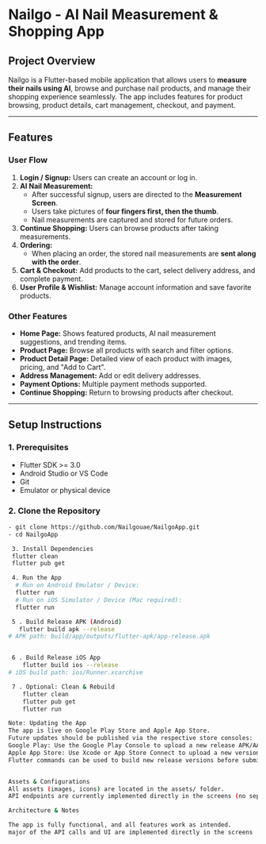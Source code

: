 # Nailgo - AI Nail Measurement & Shopping App

## Project Overview
Nailgo is a Flutter-based mobile application that allows users to **measure their nails using AI**, browse and purchase nail products, and manage their shopping experience seamlessly. The app includes features for product browsing, product details, cart management, checkout, and payment.  

---

## Features

### User Flow
1. **Login / Signup:** Users can create an account or log in.  
2. **AI Nail Measurement:**
   - After successful signup, users are directed to the **Measurement Screen**.  
   - Users take pictures of **four fingers first, then the thumb**.  
   - Nail measurements are captured and stored for future orders.  
3. **Continue Shopping:** Users can browse products after taking measurements.  
4. **Ordering:**
   - When placing an order, the stored nail measurements are **sent along with the order**.  
5. **Cart & Checkout:** Add products to the cart, select delivery address, and complete payment.  
6. **User Profile & Wishlist:** Manage account information and save favorite products.  

### Other Features
- **Home Page:** Shows featured products, AI nail measurement suggestions, and trending items.  
- **Product Page:** Browse all products with search and filter options.  
- **Product Detail Page:** Detailed view of each product with images, pricing, and "Add to Cart".  
- **Address Management:** Add or edit delivery addresses.  
- **Payment Options:** Multiple payment methods supported.  
- **Continue Shopping:** Return to browsing products after checkout.  

---

## Setup Instructions

### 1. Prerequisites
- Flutter SDK >= 3.0
- Android Studio or VS Code
- Git
- Emulator or physical device

### 2. Clone the Repository
```bash
- git clone https://github.com/Nailgouae/NailgoApp.git
- cd NailgoApp

 3. Install Dependencies
 flutter clean
 flutter pub get

 4. Run the App
  # Run on Android Emulator / Device:
  flutter run
  # Run on iOS Simulator / Device (Mac required):
  flutter run

 5 . Build Release APK (Android)
   flutter build apk --release
# APK path: build/app/outputs/flutter-apk/app-release.apk


 6 . Build Release iOS App
    flutter build ios --release
# iOS build path: ios/Runner.xcarchive

 7 . Optional: Clean & Rebuild
    flutter clean
    flutter pub get
    flutter run

Note: Updating the App
The app is live on Google Play Store and Apple App Store.
Future updates should be published via the respective store consoles:
Google Play: Use the Google Play Console to upload a new release APK/AAB.
Apple App Store: Use Xcode or App Store Connect to upload a new version.
Flutter commands can be used to build new release versions before submission:


Assets & Configurations
All assets (images, icons) are located in the assets/ folder.
API endpoints are currently implemented directly in the screens (no separate ApiService).

Architecture & Notes

The app is fully functional, and all features work as intended.
major of the API calls and UI are implemented directly in the screens 




